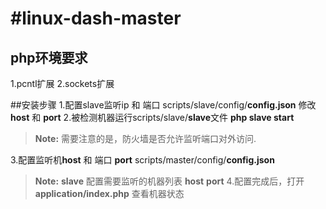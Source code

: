 #linux-dash-master
===================

## php环境要求
1.pcntl扩展
2.sockets扩展

##安装步骤
1.配置slave监听ip 和 端口 scripts/slave/config/**config.json** 修改**host** 和 **port**
2.被检测机器运行scripts/slave/**slave**文件 **php slave start**
> **Note:** 需要注意的是，防火墙是否允许监听端口对外访问.  

3.配置监听机**host** 和 端口 **port** scripts/master/config/**config.json**
> **Note:** **slave** 配置需要监听的机器列表 **host** **port**
4.配置完成后，打开 **application/index.php** 查看机器状态
